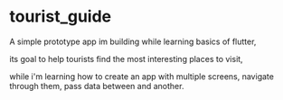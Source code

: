 # tourist_guide

A simple prototype app im building while learning basics of flutter, 

its goal to help tourists find the most interesting places to visit,

while i'm learning how to create an app with multiple screens, navigate through them, pass data between and another.
